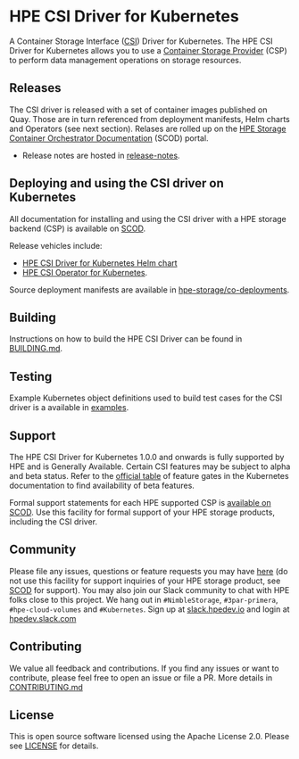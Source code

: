 # HPE CSI Driver for Kubernetes

A Container Storage Interface ([CSI](https://github.com/container-storage-interface/spec)) Driver for Kubernetes. The HPE CSI Driver for Kubernetes allows you to use a [Container Storage Provider](https://github.com/hpe-storage/container-storage-provider) (CSP) to perform data management operations on storage resources.

## Releases

The CSI driver is released with a set of container images published on Quay. Those are in turn referenced from deployment manifests, Helm charts and Operators (see next section). Relases are rolled up on the [HPE Storage Container Orchestrator Documentation](https://scod.hpedev.io/csi_driver/index.html#compatibility_and_support) (SCOD) portal.

- Release notes are hosted in [release-notes](release-notes).

## Deploying and using the CSI driver on Kubernetes

All documentation for installing and using the CSI driver with a HPE storage backend (CSP) is available on [SCOD](https://scod.hpedev.io/csi_driver/deployment.html).

Release vehicles include:

- [HPE CSI Driver for Kubernetes Helm chart](https://artifacthub.io/packages/helm/hpe-storage/hpe-csi-driver)
- [HPE CSI Operator for Kubernetes](https://operatorhub.io/operator/hpe-csi-operator).

Source deployment manifests are available in [hpe-storage/co-deployments](https://github.com/hpe-storage/co-deployments).

## Building

Instructions on how to build the HPE CSI Driver can be found in [BUILDING.md](BUILDING.md).

## Testing

Example Kubernetes object definitions used to build test cases for the CSI driver is a available in [examples](examples).

## Support

The HPE CSI Driver for Kubernetes 1.0.0 and onwards is fully supported by HPE and is Generally Available. Certain CSI features may be subject to alpha and beta status. Refer to the [official table](https://kubernetes.io/docs/reference/command-line-tools-reference/feature-gates/) of feature gates in the Kubernetes documentation to find availability of beta features.

Formal support statements for each HPE supported CSP is [available on SCOD](https://scod.hpedev.io/legal/support). Use this facility for formal support of your HPE storage products, including the CSI driver.

## Community

Please file any issues, questions or feature requests you may have [here](https://github.com/hpe-storage/csi-driver/issues) (do not use this facility for support inquiries of your HPE storage product, see [SCOD](https://scod.hpedev.io/legal/support) for support). You may also join our Slack community to chat with HPE folks close to this project. We hang out in `#NimbleStorage`, `#3par-primera`, `#hpe-cloud-volumes` and `#Kubernetes`. Sign up at [slack.hpedev.io](https://slack.hpedev.io/) and login at [hpedev.slack.com](https://hpedev.slack.com/)

## Contributing

We value all feedback and contributions. If you find any issues or want to contribute, please feel free to open an issue or file a PR. More details in [CONTRIBUTING.md](CONTRIBUTING.md)

## License

This is open source software licensed using the Apache License 2.0. Please see [LICENSE](LICENSE) for details.
